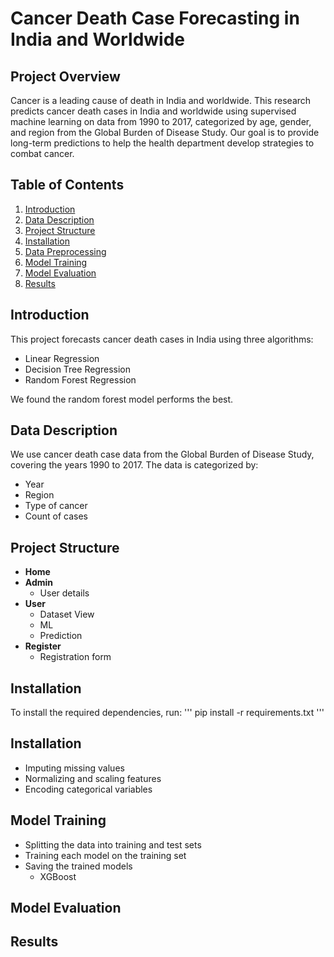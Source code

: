 # Cancer Death Case Forecasting in India and Worldwide

## Project Overview
Cancer is a leading cause of death in India and worldwide. This research predicts cancer death cases in India and worldwide using supervised machine learning on data from 1990 to 2017, categorized by age, gender, and region from the Global Burden of Disease Study. Our goal is to provide long-term predictions to help the health department develop strategies to combat cancer.

## Table of Contents
1. [Introduction](#introduction)
2. [Data Description](#data-description)
3. [Project Structure](#project-structure)
4. [Installation](#installation)
5. [Data Preprocessing](#data-preprocessing)
6. [Model Training](#model-training)
7. [Model Evaluation](#model-evaluation)
8. [Results](#results)

## Introduction
This project forecasts cancer death cases in India using three algorithms:
- Linear Regression
- Decision Tree Regression
- Random Forest Regression

We found the random forest model performs the best.

## Data Description
We use cancer death case data from the Global Burden of Disease Study, covering the years 1990 to 2017. The data is categorized by:
- Year
- Region
- Type of cancer
- Count of cases

## Project Structure
- **Home**
- **Admin**
  - User details
- **User**
  - Dataset View
  - ML
  - Prediction
- **Register**
  - Registration form

## Installation
To install the required dependencies, run:
'''
pip install -r requirements.txt
'''

## Installation
- Imputing missing values
- Normalizing and scaling features
- Encoding categorical variables

## Model Training
- Splitting the data into training and test sets
- Training each model on the training set
- Saving the trained models
  - XGBoost
 
## Model Evaluation
## Results
